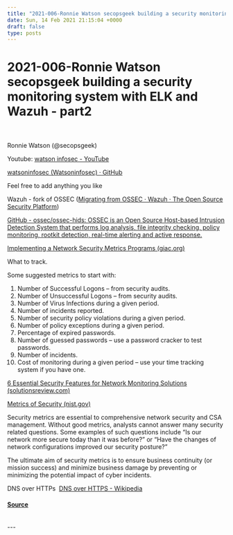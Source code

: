 ```yaml
---
title: "2021-006-Ronnie Watson secopsgeek building a security monitoring system with ELK and Wazuh - part2"
date: Sun, 14 Feb 2021 21:15:04 +0000
draft: false
type: posts
---
```

# 2021-006-Ronnie Watson secopsgeek building a security monitoring system with ELK and Wazuh - part2

<br/>

<br/>
Ronnie Watson (@secopsgeek)

Youtube: [watson infosec - YouTube](https://www.youtube.com/channel/UChTkzU9VwalbWs_GJlILJDQ)

[watsoninfosec (Watsoninfosec) · GitHub](https://github.com/watsoninfosec)

Feel free to add anything you like

Wazuh - fork of OSSEC ([Migrating from OSSEC · Wazuh · The Open Source Security Platform](https://wazuh.com/migrating-from-ossec/))

[GitHub - ossec/ossec-hids: OSSEC is an Open Source Host-based Intrusion Detection System that performs log analysis, file integrity checking, policy monitoring, rootkit detection, real-time alerting and active response.](https://github.com/ossec/ossec-hids)

[Implementing a Network Security Metrics Programs (giac.org)](https://www.giac.org/paper/gsec/1641/implementing-network-security-metrics-programs/103004)

What to track.

Some suggested metrics to start with: 

1.  Number of Successful Logons – from security audits. 
2.  Number of Unsuccessful Logons – from security audits. 
3.  Number of Virus Infections during a given period. 
4.  Number of incidents reported. 
5.  Number of security policy violations during a given period. 
6.  Number of policy exceptions during a given period. 
7.  Percentage of expired passwords.
8.  Number of guessed passwords – use a password cracker to test passwords. 
9.  Number of incidents. 
10.  Cost of monitoring during a given period – use your time tracking system if you have one.

[6 Essential Security Features for Network Monitoring Solutions (solutionsreview.com)](https://solutionsreview.com/network-monitoring/6-essential-security-features-for-network-monitoring-solutions/)

[Metrics of Security (nist.gov)](https://tsapps.nist.gov/publication/get_pdf.cfm?pub_id=917850)

Security metrics are essential to comprehensive network security and CSA management. Without good metrics, analysts cannot answer many security related questions. Some examples of such questions include “Is our network more secure today than it was before?” or “Have the changes of network configurations improved our security posture?”

The ultimate aim of security metrics is to ensure business continuity (or mission success) and minimize business damage by preventing or minimizing the potential impact of cyber incidents. 

DNS over HTTPs  [DNS over HTTPS - Wikipedia](https://en.wikipedia.org/wiki/DNS_over_HTTPS)

#### [Source](http://brakeingsecurity.com/2021-006-ronnie-watson-secopsgeek-building-a-security-monitoring-system-with-elk-and-wazuh-part2)

<br/>
---
